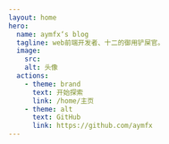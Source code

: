 ```yaml
---
layout: home
hero:
  name: aymfx‘s blog
  tagline: web前端开发者、十二的御用铲屎官。
  image:
    src:
    alt: 头像
  actions:
    - theme: brand
      text: 开始探索
      link: /home/主页
    - theme: alt
      text: GitHub
      link: https://github.com/aymfx
---
```

